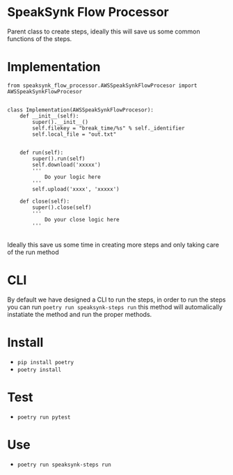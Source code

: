 # SpeakSynk Flow Processor


Parent class to create steps, ideally this will save us some common functions of the steps.


# Implementation


```
from speaksynk_flow_processor.AWSSpeakSynkFlowProcesor import AWSSpeakSynkFlowProcesor


class Implementation(AWSSpeakSynkFlowProcesor):
    def __init__(self):
        super().__init__()
        self.filekey = "break_time/%s" % self._identifier
        self.local_file = "out.txt"


    def run(self):
        super().run(self)
        self.download('xxxxx')
        '''
            Do your logic here
        '''
        self.upload('xxxx', 'xxxxx')

    def close(self):
        super().close(self)
        '''
            Do your close logic here
        '''


```

Ideally this save us some time in creating more steps and only taking care of the run method



# CLI

By default we have designed a CLI to run the steps, in order to run the steps you can run `poetry run speaksynk-steps run` this method will automalically instatiate the method and run the proper methods.


# Install

* `pip install poetry`
* `poetry install`

# Test

* `poetry run pytest`


# Use

* `poetry run speaksynk-steps run`